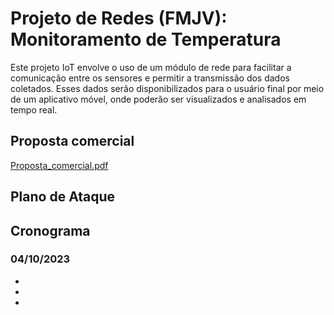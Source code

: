 # Projeto de Redes (FMJV): Monitoramento de Temperatura

Este projeto IoT envolve o uso de um módulo de rede para facilitar a comunicação
entre os sensores e permitir a transmissão dos dados coletados. Esses dados serão disponibilizados para o usuário final por meio de um aplicativo móvel, onde poderão ser
visualizados e analisados em tempo real.

 ## Proposta comercial
 [Proposta_comercial.pdf](https://github.com/vinussp/Projeto-de-Redes---Monitoramento-de-Temperatura/files/12811266/Proposta_comercial.pdf)
 ## Plano de Ataque

 ## Cronograma

 ### 04/10/2023
- 
-
-
